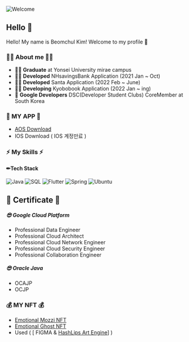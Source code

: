 ![Welcome](https://capsule-render.vercel.app/api?type=waving&height=200&text=Welcome!&fontAlign=80&fontAlignY=40&color=gradient)
## Hello 👋

Hello!  My name is Beomchul Kim!  Welcome to my profile 👋 

### 👨‍💻 About me 👨‍💻

- **👨‍🎓** **Graduate** at Yonsei University mirae campus 
- **👨‍💻** **Developed** NHsavingsBank Application (2021 Jan ~ Oct) 
- **👨‍💻** **Developed** Santa Application (2022 Feb ~ June) 
- **👨‍💻** **Developing** Kyobobook Application (2022 Jan ~ ing) 
- **🌱** **Google Developers**  DSC(Developer Student Clubs) CoreMember at South Korea


### :green_heart: MY APP :green_heart:
- [AOS Download](https://play.google.com/store/apps/details?id=com.mozzi.santa_community)
- IOS Download ( IOS 계정만료 )

### **⚡ My Skills ⚡**

#### **✏Tech Stack**

![Java](https://img.shields.io/badge/-Java-000?&logo=Java&logoColor=orange) ![SQL](https://img.shields.io/badge/-SQL-000?&logo=MySQL&logoColor=white) ![Flutter](https://img.shields.io/badge/-Flutter-000?&logo=Flutter&logoColor=2196F3)  ![Spring](https://img.shields.io/badge/Spring-000?&logo=Spring) ![Ubuntu](https://img.shields.io/badge/Ubuntu-000?&logo=ubuntu&logoColor=white)

## 📖 Certificate 📖 
#####  😎 Google Cloud Platform
- Professional Data Engineer
- Professional Cloud Architect
- Professional Cloud Network Engineer
- Professional Cloud Security Engineer
- Professional Collaboration Engineer
#####  😎 Oracle Java
- OCAJP
- OCJP

### 💰 MY NFT 💰
- [Emotional Mozzi NFT](https://opensea.io/collection/emotional-mozzi)
- [Emotional Ghost NFT](https://opensea.io/collection/emotional-ghost)
- Used ( [ FIGMA & [HashLips Art Engine](https://github.com/HashLips/hashlips_art_engine)] )

<!--
Used 

https://github.com/alexandresanlim/Badges4-README.md-Profile


-->

